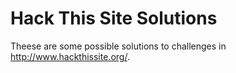 Hack This Site Solutions
========================

Theese are some possible solutions to challenges in http://www.hackthissite.org/.
